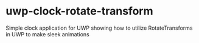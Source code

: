 # uwp-clock-rotate-transform
Simple clock application for UWP showing how to utilize RotateTransforms in UWP to make sleek animations
